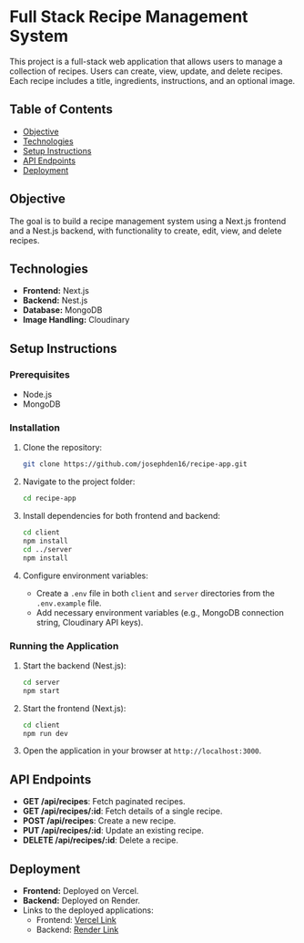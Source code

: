 # Full Stack Recipe Management System

This project is a full-stack web application that allows users to manage a collection of recipes. Users can create, view, update, and delete recipes. Each recipe includes a title, ingredients, instructions, and an optional image.

## Table of Contents

- [Objective](#objective)
- [Technologies](#technologies)
- [Setup Instructions](#setup-instructions)
- [API Endpoints](#api-endpoints)
- [Deployment](#deployment)

## Objective

The goal is to build a recipe management system using a Next.js frontend and a Nest.js backend, with functionality to create, edit, view, and delete recipes.

## Technologies

- **Frontend:** Next.js
- **Backend:** Nest.js
- **Database:** MongoDB
- **Image Handling:** Cloudinary

## Setup Instructions

### Prerequisites

- Node.js
- MongoDB

### Installation

1. Clone the repository:

   ```bash
   git clone https://github.com/josephden16/recipe-app.git
   ```

2. Navigate to the project folder:

   ```bash
   cd recipe-app
   ```

3. Install dependencies for both frontend and backend:

   ```bash
   cd client
   npm install
   cd ../server
   npm install
   ```

4. Configure environment variables:
   - Create a `.env` file in both `client` and `server` directories from the `.env.example` file.
   - Add necessary environment variables (e.g., MongoDB connection string, Cloudinary API keys).

### Running the Application

1. Start the backend (Nest.js):

   ```bash
   cd server
   npm start
   ```

2. Start the frontend (Next.js):

   ```bash
   cd client
   npm run dev
   ```

3. Open the application in your browser at `http://localhost:3000`.

## API Endpoints

- **GET /api/recipes**: Fetch paginated recipes.
- **GET /api/recipes/:id**: Fetch details of a single recipe.
- **POST /api/recipes**: Create a new recipe.
- **PUT /api/recipes/:id**: Update an existing recipe.
- **DELETE /api/recipes/:id**: Delete a recipe.

## Deployment

- **Frontend:** Deployed on Vercel.
- **Backend:** Deployed on Render.
- Links to the deployed applications:
  - Frontend: [Vercel Link](https://your-vercel-link)
  - Backend: [Render Link](https://your-heroku-link)
